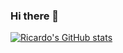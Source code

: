 ### Hi there 👋
[![Ricardo's GitHub stats](https://github-readme-stats.vercel.app/api?username=rperez-mx&show_icons=true)](https://github.com/rperez-mx/github-readme-stats)
<!--
**rperez-mx/rperez-mx** is a ✨ _special_ ✨ repository because its `README.md` (this file) appears on your GitHub profile.

Here are some ideas to get you started:

- 🔭 I’m currently working on ...
- 🌱 I’m currently learning ...
- 👯 I’m looking to collaborate on ...
- 🤔 I’m looking for help with ...
- 💬 Ask me about ...
- 📫 How to reach me: ...
- 😄 Pronouns: ...
- ⚡ Fun fact: ...
-->
